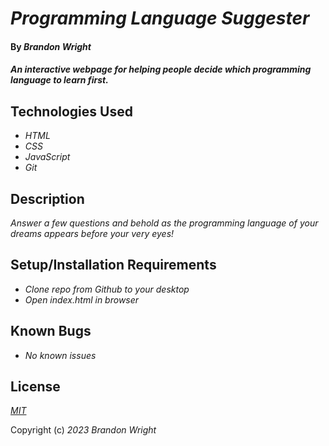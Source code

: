# _Programming Language Suggester_

#### By _**Brandon Wright**_

#### _An interactive webpage for helping people decide which programming language to learn first._

## Technologies Used

* _HTML_
* _CSS_
* _JavaScript_
* _Git_

## Description

_Answer a few questions and behold as the programming language of your dreams appears before your very eyes!_

## Setup/Installation Requirements

* _Clone repo from Github to your desktop_
* _Open index.html in browser_

## Known Bugs

* _No known issues_

## License

_[MIT](https://choosealicense.com/licenses/mit/)_

Copyright (c) _2023_ _Brandon Wright_